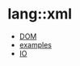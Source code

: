 # lang::xml


   * [DOM](../../../Library/lang/xml/DOM.md)
   * [examples](../../../Library/lang/xml/examples)
   * [IO](../../../Library/lang/xml/IO.md)